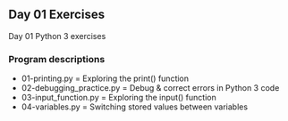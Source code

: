 ## Day 01 Exercises
Day 01 Python 3 exercises

### Program descriptions
* 01-printing.py = Exploring the print() function
* 02-debugging_practice.py = Debug & correct errors in Python 3 code
* 03-input_function.py = Exploring the input() function
* 04-variables.py = Switching stored values between variables
